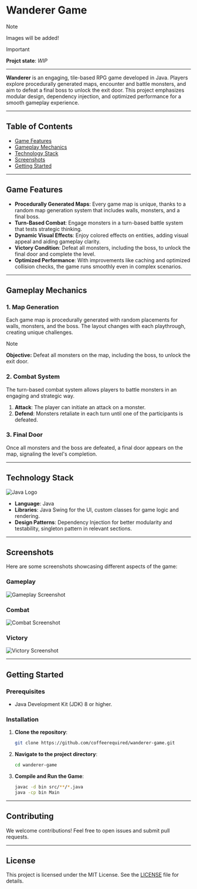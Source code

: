 
# Wanderer Game 

>[!NOTE]
>Images will be added!

>[!IMPORTANT]
>**Projct state**: *WIP*

---

**Wanderer** is an engaging, tile-based RPG game developed in Java. Players explore procedurally generated maps, encounter and battle monsters, and aim to defeat a final boss to unlock the exit door. This project emphasizes modular design, dependency injection, and optimized performance for a smooth gameplay experience.

---

## Table of Contents

- [Game Features](#game-features)
- [Gameplay Mechanics](#gameplay-mechanics)
- [Technology Stack](#technology-stack)
- [Screenshots](#screenshots)
- [Getting Started](#getting-started)

---

## Game Features

- **Procedurally Generated Maps**: Every game map is unique, thanks to a random map generation system that includes walls, monsters, and a final boss.
- **Turn-Based Combat**: Engage monsters in a turn-based battle system that tests strategic thinking.
- **Dynamic Visual Effects**: Enjoy colored effects on entities, adding visual appeal and aiding gameplay clarity.
- **Victory Condition**: Defeat all monsters, including the boss, to unlock the final door and complete the level.
- **Optimized Performance**: With improvements like caching and optimized collision checks, the game runs smoothly even in complex scenarios.

---

## Gameplay Mechanics

### 1. Map Generation

Each game map is procedurally generated with random placements for walls, monsters, and the boss. The layout changes with each playthrough, creating unique challenges.

> [!NOTE]
> **Objective:** Defeat all monsters on the map, including the boss, to unlock the exit door.

### 2. Combat System

The turn-based combat system allows players to battle monsters in an engaging and strategic way.

1. **Attack**: The player can initiate an attack on a monster.
2. **Defend**: Monsters retaliate in each turn until one of the participants is defeated.

### 3. Final Door

Once all monsters and the boss are defeated, a final door appears on the map, signaling the level's completion.

---

## Technology Stack

![Java Logo](images/java_logo.png)

- **Language**: Java
- **Libraries**: Java Swing for the UI, custom classes for game logic and rendering.
- **Design Patterns**: Dependency Injection for better modularity and testability, singleton pattern in relevant sections.

---

## Screenshots

Here are some screenshots showcasing different aspects of the game:

### Gameplay
![Gameplay Screenshot](images/gameplay_screenshot.png)

### Combat
![Combat Screenshot](images/combat_screenshot.png)

### Victory
![Victory Screenshot](images/victory_screenshot.png)

---

## Getting Started

### Prerequisites

- Java Development Kit (JDK) 8 or higher.

### Installation

1. **Clone the repository**:

    ```bash
    git clone https://github.com/coffeerequired/wanderer-game.git
    ```

2. **Navigate to the project directory**:

    ```bash
    cd wanderer-game
    ```

3. **Compile and Run the Game**:

    ```bash
    javac -d bin src/**/*.java
    java -cp bin Main
    ```

---

## Contributing

We welcome contributions! Feel free to open issues and submit pull requests.

---

## License

This project is licensed under the MIT License. See the [LICENSE](LICENSE) file for details.

